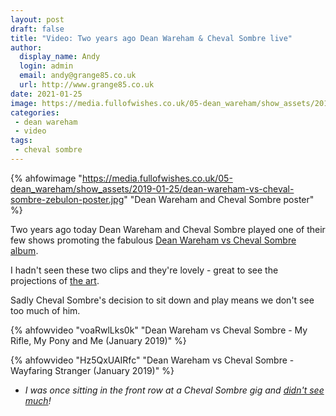 ```yaml
---
layout: post
draft: false
title: "Video: Two years ago Dean Wareham & Cheval Sombre live" 
author: 
  display_name: Andy
  login: admin
  email: andy@grange85.co.uk
  url: http://www.grange85.co.uk
date: 2021-01-25
image: https://media.fullofwishes.co.uk/05-dean_wareham/show_assets/2019-01-25/dean-wareham-vs-cheval-sombre-zebulon-poster.jpg
categories:
 - dean wareham
 - video
tags:
 - cheval sombre
---
```


{% ahfowimage "https://media.fullofwishes.co.uk/05-dean_wareham/show_assets/2019-01-25/dean-wareham-vs-cheval-sombre-zebulon-poster.jpg" "Dean Wareham and Cheval Sombre poster" %}

Two years ago today Dean Wareham and Cheval Sombre played one of their few shows promoting the fabulous [Dean Wareham vs Cheval Sombre album](https://www.fullofwishes.co.uk/database/dean-and-britta/dean-wareham-releases/dean-wareham-vs-cheval-sombre/).

I hadn't seen these two clips and they're lovely - great to see the projections of [the art](https://a-n-d-y.com/portfolio/dean-wareham/).

Sadly Cheval Sombre's decision to sit down and play means we don't see too much of him.  

{% ahfowvideo "voaRwlLks0k" "Dean Wareham vs Cheval Sombre - My Rifle, My Pony and Me (January 2019)" %}

{% ahfowvideo "Hz5QxUAIRfc" "Dean Wareham vs Cheval Sombre - Wayfaring Stranger (January 2019)" %}

* _I was once sitting in the front row at a Cheval Sombre gig and [didn't see much](https://flic.kr/p/dvtyr4)!_
